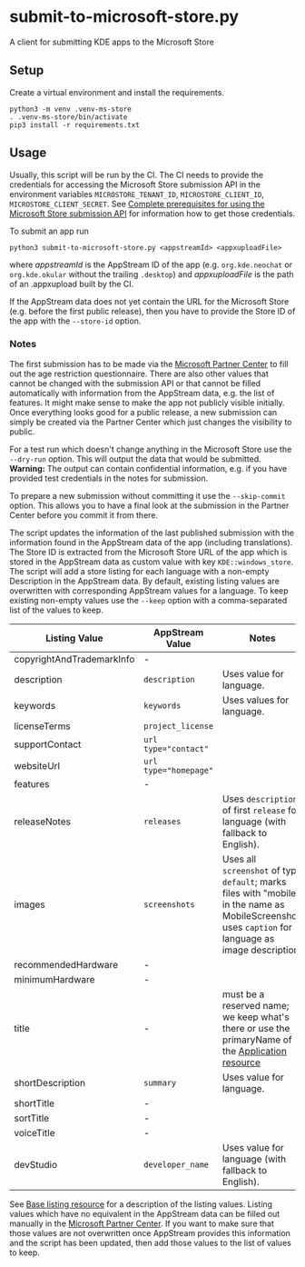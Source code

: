 # submit-to-microsoft-store.py

A client for submitting KDE apps to the Microsoft Store

## Setup

Create a virtual environment and install the requirements.
```
python3 -m venv .venv-ms-store
. .venv-ms-store/bin/activate
pip3 install -r requirements.txt
```

## Usage

Usually, this script will be run by the CI. The CI needs to provide the credentials
for accessing the Microsoft Store submission API in the environment variables
`MICROSTORE_TENANT_ID`, `MICROSTORE_CLIENT_ID`, `MICROSTORE_CLIENT_SECRET`.
See [Complete prerequisites for using the Microsoft Store submission API](https://learn.microsoft.com/en-us/windows/uwp/monetize/create-and-manage-submissions-using-windows-store-services#prerequisites)
for information how to get those credentials.

To submit an app run
```
python3 submit-to-microsoft-store.py <appstreamId> <appxuploadFile>
```
where *appstreamId* is the AppStream ID of the app (e.g. `org.kde.neochat`
or `org.kde.okular` without the trailing `.desktop`) and
*appxuploadFile* is the path of an .appxupload built by the CI.

If the AppStream data does not yet contain the URL for the Microsoft Store (e.g.
before the first public release), then you have to provide the Store ID of the
app with the `--store-id` option.

### Notes

The first submission has to be made via the
[Microsoft Partner Center](https://partner.microsoft.com/en-us/dashboard/windows/overview)
to fill out the age restriction questionnaire. There are also other values that
cannot be changed with the submission API or that cannot be filled automatically
with information from the AppStream data, e.g. the list of features.
It might make sense to make the app not publicly visible initially.
Once everything looks good for a public release, a new
submission can simply be created via the Partner Center which just changes the
visibility to public.

For a test run which doesn't change anything in the Microsoft Store use the
`--dry-run` option. This will output the data that would be submitted.<br>
**Warning:** The output can contain confidential information, e.g. if you have
provided test credentials in the notes for submission.

To prepare a new submission without committing it use the `--skip-commit` option.
This allows you to have a final look at the submission in the Partner Center
before you commit it from there.

The script updates the information of the last published submission with the
information found in the AppStream data of the app (including translations).
The Store ID is extracted from the Microsoft Store URL of the app which is
stored in the AppStream data as custom value with key `KDE::windows_store`.
The script will add a store listing for each language with a non-empty Description
in the AppStream data. By default, existing listing values are overwritten with
corresponding AppStream values for a language. To keep existing non-empty values
use the `--keep` option with a comma-separated list of the values to keep.

| Listing Value             | AppStream Value       | Notes |
| ---                       | ---                   | ---   |
| copyrightAndTrademarkInfo | -                     |       |
| description               | `description`         | Uses value for language. |
| keywords                  | `keywords`            | Uses values for language. |
| licenseTerms              | `project_license`     |       |
| supportContact            | `url type="contact"`  |       |
| websiteUrl                | `url type="homepage"` |       |
| features                  | -                     |       |
| releaseNotes              | `releases`            | Uses `description` of first `release` for language (with fallback to English). |
| images                    | `screenshots`         | Uses all `screenshot` of type `default`; marks files with "mobile" in the name as MobileScreenshot; uses `caption` for language as image description. |
| recommendedHardware       | -                     |       |
| minimumHardware           | -                     |       |
| title                     | -                     | must be a reserved name; we keep what's there or use the primaryName of the [Application resource](https://learn.microsoft.com/en-us/windows/uwp/monetize/get-app-data#application-resource) |
| shortDescription          | `summary`             | Uses value for language. |
| shortTitle                | -                     |       |
| sortTitle                 | -                     |       |
| voiceTitle                | -                     |       |
| devStudio                 | `developer_name`      | Uses value for language (with fallback to English). |

See [Base listing resource](https://learn.microsoft.com/en-us/windows/uwp/monetize/manage-app-submissions#base-listing-object)
for a description of the listing values. Listing values which have no equivalent
in the AppStream data can be filled out manually in the
[Microsoft Partner Center](https://partner.microsoft.com/en-us/dashboard/windows/overview).
If you want to make sure that those values are not overwritten once AppStream
provides this information and the script has been updated, then add those
values to the list of values to keep.
